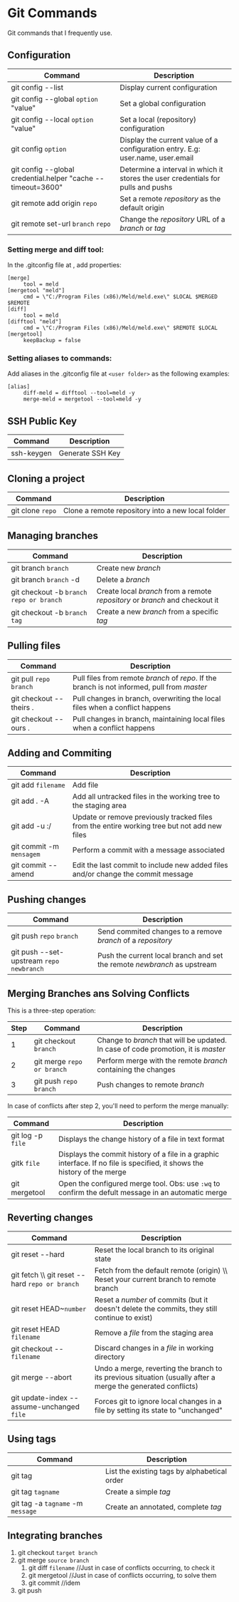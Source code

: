 # Git Commands

Git commands that I frequently use.

## Configuration

| Command | Description |
| ----- | ----- |
| git config --list | Display current configuration |
| git config --global `option` "value" | Set a global configuration |
| git config --local `option` "value" | Set a local (repository) configuration |
| git config `option` | Display the current value of a configuration entry. E.g: user.name, user.email |
| git config --global credential.helper "cache --timeout=3600" | Determine a interval in which it stores the user credentials for pulls and pushs |
| git remote add origin `repo` | Set a remote *repository* as the default origin |
| git remote set-url `branch` `repo` | Change the *repository* URL of a *branch* or *tag* |

### Setting merge and diff tool:
In the .gitconfig file at <user folder>, add properties:
```
[merge]
     tool = meld
[mergetool "meld"]
     cmd = \"C:/Program Files (x86)/Meld/meld.exe\" $LOCAL $MERGED $REMOTE
[diff]
     tool = meld
[difftool "meld"]
     cmd = \"C:/Program Files (x86)/Meld/meld.exe\" $REMOTE $LOCAL
[mergetool]
     keepBackup = false
```

### Setting aliases to commands:
Add aliases in the .gitconfig file at `<user folder>` as the following examples:
```
[alias]
     diff-meld = difftool --tool=meld -y 
     merge-meld = mergetool --tool=meld -y
```

## SSH Public Key

| Command | Description |
| ----- | ----- |
| ssh-keygen | Generate SSH Key |

## Cloning a project

| Command | Description |
| ----- | ----- |
| git clone `repo` | Clone a remote repository into a new local folder |

## Managing branches

| Command | Description |
| ----- | ----- |
| git branch `branch` | Create new *branch* |
| git branch `branch` -d | Delete a *branch* |
| git checkout -b `branch` `repo or branch` | Create local *branch* from a remote *repository* or *branch* and checkout it |
| git checkout -b `branch` `tag` | Create a new *branch* from a specific *tag* |

## Pulling files

| Command | Description |
| ----- | ----- |
| git pull `repo` `branch` | Pull files from remote *branch* of *repo*. If the branch is not informed, pull from *master* |
| git checkout --theirs . | Pull changes in branch, overwriting the local files when a conflict happens |
| git checkout --ours . | Pull changes in branch, maintaining local files when a conflict happens |

## Adding and Commiting

| Command | Description |
| ----- | ----- |
| git add `filename` | Add file |
| git add . -A | Add all untracked files in the working tree to the staging area |
| git add -u :/ | Update or remove previously tracked files from the entire working tree but not add new files |
| git commit -m `mensagem` | Perform a commit with a message associated |
| git commit --amend | Edit the last commit to include new added files and/or change the commit message |

## Pushing changes

| Command | Description |
| ----- | ----- |
| git push `repo` `branch` | Send commited changes to a remove *branch* of a *repository* |
| git push --set-upstream `repo` `newbranch` | Push the current local branch and set the remote *newbranch* as upstream |

## Merging Branches ans Solving Conflicts

This is a three-step operation:

| Step | Command | Description |
| ----- | ----- | ----- |
| 1 | git checkout `branch` | Change to *branch* that will be updated. In case of code promotion, it is *master* |
| 2 | git merge `repo or branch` | Perform merge with the remote *branch* containing the changes |
| 3 | git push `repo` `branch` | Push changes to remote *branch* |

In case of conflicts after step 2, you'll need to perform the merge manually:

| Command | Description |
| ----- | ----- |
| git log -p `file` | Displays the change history of a file in text format |
| gitk `file` | Displays the commit history of a file in a graphic interface. If no file is specified, it shows the history of the merge |
| git mergetool | Open the configured merge tool. Obs: use `:wq` to confirm the defult message in an automatic merge |

## Reverting changes

| Command | Description |
| ----- | ----- |
| git reset --hard | Reset the local branch to its original state |
| git fetch \\\\ git reset --hard `repo or branch` | Fetch from the default remote (origin) \\\\ Reset your current branch to remote branch |
| git reset HEAD~`number` | Reset a *number* of commits (but it doesn't delete the commits, they still continue to exist) |
| git reset HEAD `filename` | Remove a *file* from the staging area |
| git checkout -- `filename` | Discard changes in a *file* in working directory |
| git merge --abort | Undo a merge, reverting the branch to its previous situation (usually after a merge the generated conflicts) |
| git update-index --assume-unchanged `file` | Forces git to ignore local changes in a file by setting its state to "unchanged" |
	
## Using tags

| Command | Description |
| ----- | ----- |
| git tag | List the existing tags by alphabetical order |
| git tag `tagname` | Create a simple *tag* |
| git tag -a `tagname` -m `message` | Create an annotated, complete *tag* |

## Integrating branches

1. git checkout `target branch`
2. git merge `source branch`
   1. git diff `filename` //Just in case of conflicts occurring, to check it
   2. git mergetool //Just in case of conflicts occurring, to solve them
   3. git commit //idem
3. git push
